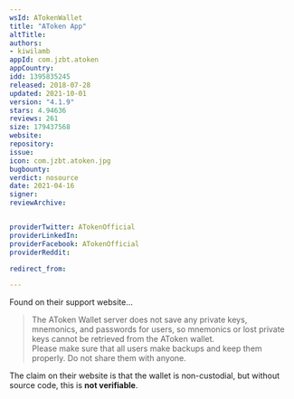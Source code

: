 ```yaml
---
wsId: ATokenWallet
title: "AToken App"
altTitle: 
authors:
- kiwilamb
appId: com.jzbt.atoken
appCountry: 
idd: 1395835245
released: 2018-07-28
updated: 2021-10-01
version: "4.1.9"
stars: 4.94636
reviews: 261
size: 179437568
website: 
repository: 
issue: 
icon: com.jzbt.atoken.jpg
bugbounty: 
verdict: nosource
date: 2021-04-16
signer: 
reviewArchive:


providerTwitter: ATokenOfficial
providerLinkedIn: 
providerFacebook: ATokenOfficial
providerReddit: 

redirect_from:

---
```


Found on their support website...

> The AToken Wallet server does not save any private keys, mnemonics, and
  passwords for users, so mnemonics or lost private keys cannot be retrieved
  from the AToken wallet.<br>
  Please make sure that all users make backups and keep them properly. Do not
  share them with anyone.

The claim on their website is that the wallet is non-custodial, but without source code, this is **not verifiable**.
